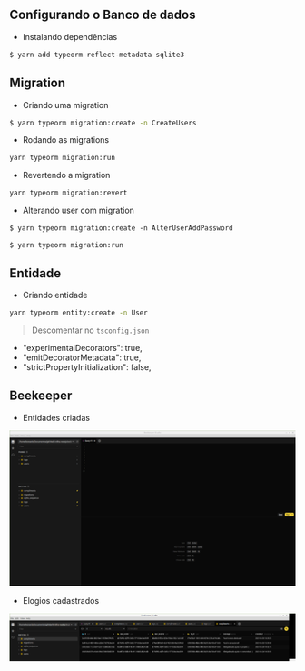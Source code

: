 ## Configurando o Banco de dados

- Instalando dependências

```bash
$ yarn add typeorm reflect-metadata sqlite3
```

## Migration

- Criando uma migration
```bash
$ yarn typeorm migration:create -n CreateUsers
```

- Rodando as migrations
```bash
yarn typeorm migration:run
```

- Revertendo a migration
```bash
yarn typeorm migration:revert
```

- Alterando user com migration 

```
$ yarn typeorm migration:create -n AlterUserAddPassword
```
```
$ yarn typeorm migration:run
```

## Entidade

- Criando entidade

```bash
yarn typeorm entity:create -n User
```

> Descomentar no `tsconfig.json`

  -  "experimentalDecorators": true,              
  -  "emitDecoratorMetadata": true,               
  -  "strictPropertyInitialization": false,

## Beekeeper

- Entidades criadas

![](images/beekeeper.png)

- Elogios cadastrados

![](images/elogios-cadastrados.png)






